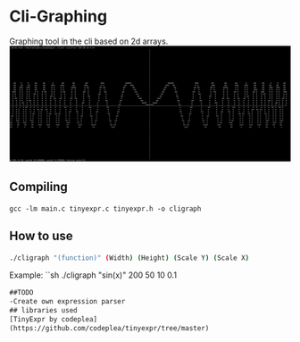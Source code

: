 # Cli-Graphing
Graphing tool in the cli based on 2d arrays.
![Example](./screenshot_021.png)
## Compiling
`gcc -lm main.c tinyexpr.c tinyexpr.h -o cligraph`
## How to use
```sh
./cligraph "(function)" (Width) (Height) (Scale Y) (Scale X)
``` 
Example:
``sh
./cligraph "sin(x)" 200 50 10 0.1
```
##TODO
-Create own expression parser
## libraries used
[TinyExpr by codeplea](https://github.com/codeplea/tinyexpr/tree/master)
